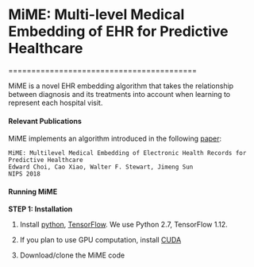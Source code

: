 # MiME: Multi-level Medical Embedding of EHR for Predictive Healthcare
=========================================

MiME is a novel EHR embedding algorithm that takes the relationship between diagnosis and its treatments into account when learning to represent each hospital visit.

#### Relevant Publications

MiME implements an algorithm introduced in the following [paper](http://papers.nips.cc/paper/7706-mime-multilevel-medical-embedding-of-electronic-health-records-for-predictive-healthcare):

	MiME: Multilevel Medical Embedding of Electronic Health Records for Predictive Healthcare
	Edward Choi, Cao Xiao, Walter F. Stewart, Jimeng Sun  
	NIPS 2018
  
#### Running MiME

**STEP 1: Installation**  

1. Install [python](https://www.python.org/), [TensorFlow](https://www.tensorflow.org/install). We use Python 2.7, TensorFlow 1.12. 

2. If you plan to use GPU computation, install [CUDA](https://developer.nvidia.com/cuda-downloads)

3. Download/clone the MiME code  
